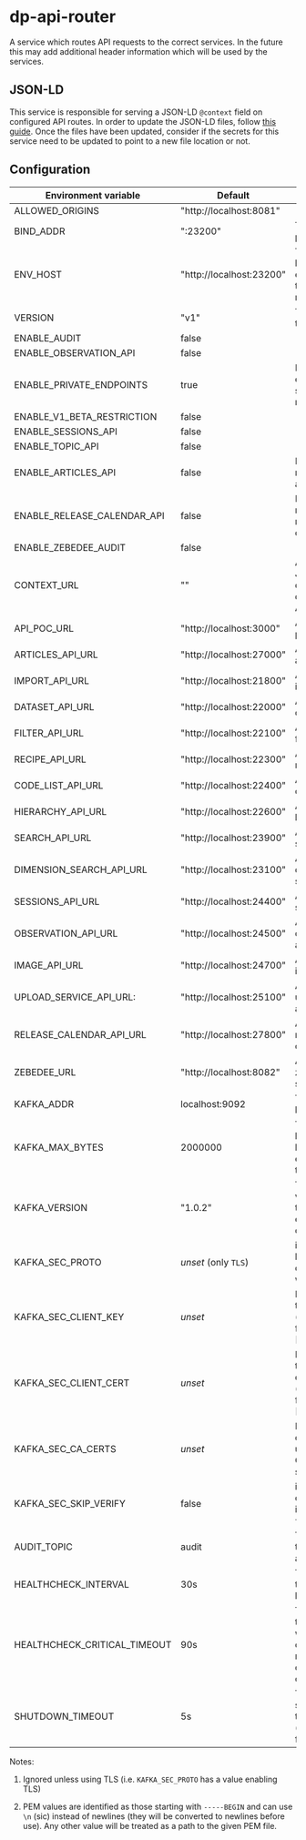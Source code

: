 # dp-api-router

A service which routes API requests to the correct services. In the future this may add additional header information which will be used by the services.

## JSON-LD

This service is responsible for serving a JSON-LD `@context` field on configured API routes. In order to update the JSON-LD files, follow [this guide](JSONLD.md). Once the files have been updated, consider if the secrets for this service need to be updated to point to a new file location or not.

## Configuration

| Environment variable         | Default                                   | Description
| ---------------------------- | ----------------------------------------- | -----------
| ALLOWED_ORIGINS              | "http://localhost:8081"                   |
| BIND_ADDR                    | ":23200"                                  | The host and port to bind to
| ENV_HOST                     | "http://localhost:23200"                  | The public host for the environment the service is running on
| VERSION                      | "v1"                                      | The version of the API
| ENABLE_AUDIT                 | false                                     |
| ENABLE_OBSERVATION_API       | false                                     |
| ENABLE_PRIVATE_ENDPOINTS     | true                                      | If private endpoints should be routed
| ENABLE_V1_BETA_RESTRICTION   | false                                     |
| ENABLE_SESSIONS_API          | false                                     |
| ENABLE_TOPIC_API             | false                                     |
| ENABLE_ARTICLES_API          | false                                     | Flag to enable routing to the articles API
| ENABLE_RELEASE_CALENDAR_API  | false                                     | Flag to enable routing to the release calendar API
| ENABLE_ZEBEDEE_AUDIT         | false                                     |
| CONTEXT_URL                  | ""                                        | A URL to the JSON-LD context file describing the APIs
| API_POC_URL                  | "http://localhost:3000"                   | A URL to the poc api
| ARTICLES_API_URL             | "http://localhost:27000"                  | A URL to the articles api
| IMPORT_API_URL               | "http://localhost:21800"                  | A URL to the import api
| DATASET_API_URL              | "http://localhost:22000"                  | A URL to the dataset api
| FILTER_API_URL               | "http://localhost:22100"                  | A URL to the filter api
| RECIPE_API_URL               | "http://localhost:22300"                  | A URL to the recipe api
| CODE_LIST_API_URL            | "http://localhost:22400"                  | A URL to the code list api
| HIERARCHY_API_URL            | "http://localhost:22600"                  | A URL to the hierarchy api
| SEARCH_API_URL               | "http://localhost:23900"                  | A URL to the search api
| DIMENSION_SEARCH_API_URL     | "http://localhost:23100"                  | A URL to the dimension search api
| SESSIONS_API_URL             | "http://localhost:24400"                  | A URL to the sessions api
| OBSERVATION_API_URL          | "http://localhost:24500"                  | A URL to the observation api
| IMAGE_API_URL                | "http://localhost:24700"                  | A URL to the image api
| UPLOAD_SERVICE_API_URL:      | "http://localhost:25100"                  | A URL to the upload service api
| RELEASE_CALENDAR_API_URL     | "http://localhost:27800"                  | A URL to the release calendar api
| ZEBEDEE_URL                  | "http://localhost:8082"                   | A URL to the zebedee service api
| KAFKA_ADDR                   | localhost:9092                            | The list of kafka hosts
| KAFKA_MAX_BYTES              | 2000000                                   | The maximum bytes that can be sent in an event to kafka topic
| KAFKA_VERSION                | "1.0.2"                                   | The kafka version that this service expects to connect to
| KAFKA_SEC_PROTO              | _unset_                    (only `TLS`)   | if set to `TLS`, kafka connections will use TLS
| KAFKA_SEC_CLIENT_KEY         | _unset_                                   | PEM [2] for the client key (optional, used for client auth) [1]
| KAFKA_SEC_CLIENT_CERT        | _unset_                                   | PEM [2] for the client certificate (optional, used for client auth) [1]
| KAFKA_SEC_CA_CERTS           | _unset_                                   | PEM [2] of CA cert chain if using private CA for the server cert [1]
| KAFKA_SEC_SKIP_VERIFY        | false                                     | ignore server certificate issues if set to `true` [1]
| AUDIT_TOPIC                  | audit                                     | The kafka topic name for audit events
| HEALTHCHECK_INTERVAL         | 30s                                       | The period of time between health checks
| HEALTHCHECK_CRITICAL_TIMEOUT | 90s                                       | The period of time after which failing checks will result in critical global check
| SHUTDOWN_TIMEOUT             | 5s                                        | The graceful shutdown timeout (`time.Duration` format)

Notes:

1. Ignored unless using TLS (i.e. `KAFKA_SEC_PROTO` has a value enabling TLS)

2. PEM values are identified as those starting with `-----BEGIN`
    and can use `\n` (sic) instead of newlines (they will be converted to newlines before use).
    Any other value will be treated as a path to the given PEM file.
